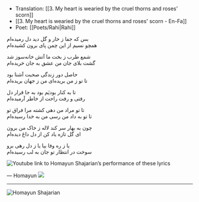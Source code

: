 
- Translation: [[3. My heart is wearied by the cruel thorns and roses' scorn]]
- [[3. My heart is wearied by the cruel thorns and roses' scorn - En-Fa]]
- Poet:  [[Poets/Rahi|Rahi]]


بس که جفا ز خار و گل دید دل رمیده‌ام  
همچو نسیم از این چمن پای برون کشیده‌ام

شمع طرب ز بخت ما آتش خانه‌سوز شد  
گشت بلای جان من عشق به جان خریده‌ام

حاصل دور زندگی صحبت آشنا بود  
تا تو ز من بریده‌ای من ز جهان بریده‌ام

تا به کنار بودیَم بود به جا قرار دل  
رفتی و رفت راحت از خاطر آرمیده‌ام

تا تو مراد من دهی کشته مرا فراق تو  
تا تو به داد من رسی من به خدا رسیده‌ام

چون به بهار سر کند لاله ز خاک من برون  
ای گل تازه یاد کن از دل داغ دیده‌ام

یا ز ره وفا بیا یا ز دل رهی برو  
سوخت در انتظار تو جان به لب رسیده‌ام


![ Youtube link to Homayun Shajarian’s performance of these lyrics](https://www.youtube.com/watch?v=uqPk9qtG1_0)

— 
Homayun
![](https://youtu.be/uqPk9qtG1_0)
___
![Homayun Shajarian](https://youtu.be/uqPk9qtG1_0)
![]()